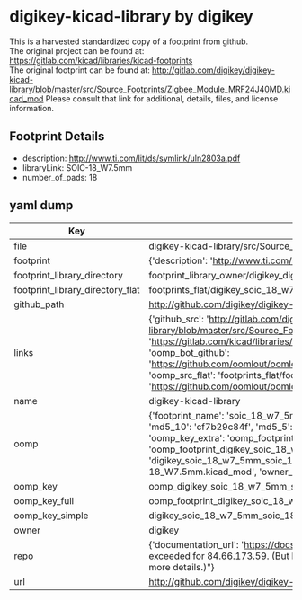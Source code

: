 # digikey-kicad-library by digikey  
This is a harvested standardized copy of a footprint from github.  
The original project can be found at:  
https://gitlab.com/kicad/libraries/kicad-footprints  
The original footprint can be found at:
http://gitlab.com/digikey/digikey-kicad-library/blob/master/src/Source_Footprints/Zigbee_Module_MRF24J40MD.kicad_mod
Please consult that link for additional, details, files, and license information.  
## Footprint Details
* description: http://www.ti.com/lit/ds/symlink/uln2803a.pdf  
* libraryLink: SOIC-18_W7.5mm  
* number_of_pads: 18  
## yaml dump  
| Key | Value |  
| --- | --- |  
| file | digikey-kicad-library/src/Source_Footprints/SOIC-18_W7.5mm.kicad_mod |  
| footprint | {'description': 'http://www.ti.com/lit/ds/symlink/uln2803a.pdf', 'libraryLink': 'SOIC-18_W7.5mm', 'number_of_pads': 18} |  
| footprint_library_directory | footprint_library_owner/digikey_digikey-kicad-library |  
| footprint_library_directory_flat | footprints_flat/digikey_soic_18_w7_5mm_soic_18_w7_5mm/working |  
| github_path | http://github.com/digikey/digikey-kicad-library/blob/master/src/Source_Footprints/SOIC-18_W7.5mm.kicad_mod |  
| links | {'github_src': 'http://gitlab.com/digikey/digikey-kicad-library/blob/master/src/Source_Footprints/Zigbee_Module_MRF24J40MD.kicad_mod', 'github_src_repo': 'https://gitlab.com/kicad/libraries/kicad-footprints', 'oomp_bot': 'footprints/digikey_soic_18_w7_5mm_soic_18_w7_5mm/working', 'oomp_bot_github': 'https://github.com/oomlout/oomlout_oomp_footprint_bot/tree/main/footprints/digikey_soic_18_w7_5mm_soic_18_w7_5mm/working', 'oomp_src_flat': 'footprints_flat/footprints_flat/digikey_soic_18_w7_5mm_soic_18_w7_5mm/working', 'oomp_src_flat_github': 'https://github.com/oomlout/oomlout_oomp_footprint_src/tree/main/footprints_flat/digikey_soic_18_w7_5mm_soic_18_w7_5mm/working'} |  
| name | digikey-kicad-library |  
| oomp | {'footprint_name': 'soic_18_w7_5mm', 'library_name': 'soic_18_w7_5mm_kicad_mod', 'md5': 'cf7b29c84fa2de1cc7f5bc1370dea418', 'md5_10': 'cf7b29c84f', 'md5_5': 'cf7b2', 'md5_6': 'cf7b29', 'oomp_key': 'oomp_digikey_soic_18_w7_5mm_soic_18_w7_5mm', 'oomp_key_extra': 'oomp_footprint_digikey_soic_18_w7_5mm_soic_18_w7_5mm', 'oomp_key_full': 'oomp_footprint_digikey_soic_18_w7_5mm_soic_18_w7_5mm_cf7b29', 'oomp_key_simple': 'digikey_soic_18_w7_5mm_soic_18_w7_5mm', 'original_filename': 'digikey-kicad-library/src/Source_Footprints/SOIC-18_W7.5mm.kicad_mod', 'owner_name': 'digikey'} |  
| oomp_key | oomp_digikey_soic_18_w7_5mm_soic_18_w7_5mm |  
| oomp_key_full | oomp_footprint_digikey_soic_18_w7_5mm_soic_18_w7_5mm |  
| oomp_key_simple | digikey_soic_18_w7_5mm_soic_18_w7_5mm |  
| owner | digikey |  
| repo | {'documentation_url': 'https://docs.github.com/rest/overview/resources-in-the-rest-api#rate-limiting', 'message': "API rate limit exceeded for 84.66.173.59. (But here's the good news: Authenticated requests get a higher rate limit. Check out the documentation for more details.)"} |  
| url | http://github.com/digikey/digikey-kicad-library |  

